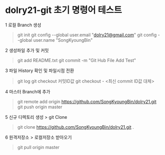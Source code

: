 # dolry21-git 초기 명령어 테스트

1 로컬 Branch 생성
  > git init
  > git config --global user.email "dolry21@gmail.com"
  > git config --global user.name "SongKyoungBin"

2 생성파일 추가 및 커밋
  > git add README.txt
  > git commit -m "Git Hub File Add Test"

3 파일 History 확인 및 파일시점 전환
  > git log
  > git checkout 커밋ID값
  > git checkout - <최신 commit ID값 대체>

4 마스터 Branch에 추가
  > git remote add origin https://github.com/SongKyoungBin/dolry21.git
  > git push origin master

5  신규 디렉토리 생성 > git Clone 
  > git clone https://github.com/SongKyoungBin/dolry21.git .

6 원격저장소 > 로컬저장소 받아오기
  > git pull origin master
